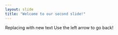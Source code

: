 ```yaml
---
layout: slide
title: "Welcome to our second slide!"
---
```

Replacing with new text
Use the left arrow to go back!
